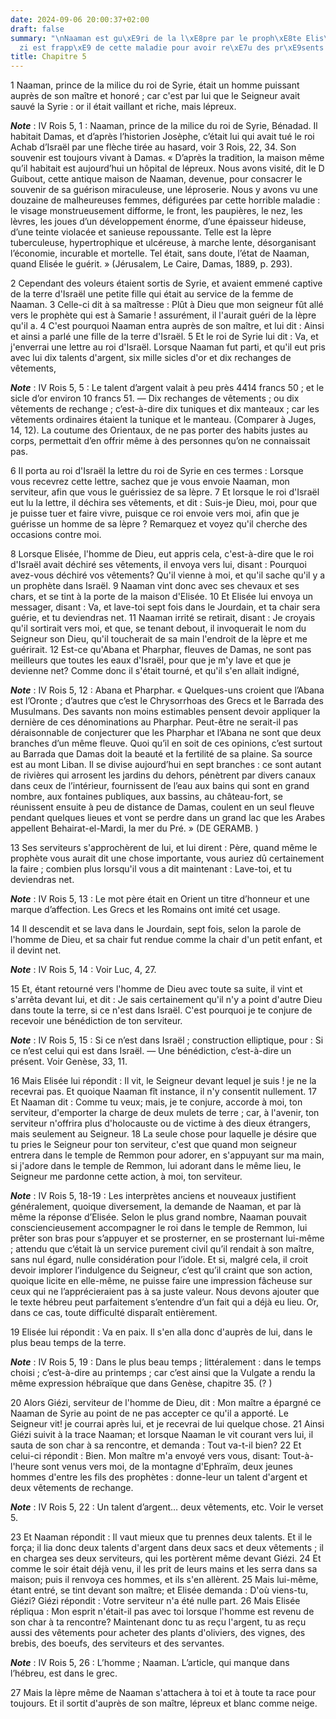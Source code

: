 ```yaml
---
date: 2024-09-06 20:00:37+02:00
draft: false
summary: "\nNaaman est gu\xE9ri de la l\xE8pre par le proph\xE8te Elis\xE9e.\nGi\xE9\
  zi est frapp\xE9 de cette maladie pour avoir re\xE7u des pr\xE9sents de Naaman.\n"
title: Chapitre 5
---
```





1 Naaman, prince de la milice du roi de Syrie, était un homme puissant auprès de son maître et honoré ; car c'est par lui que le Seigneur avait sauvé la Syrie : or il était vaillant et riche, mais lépreux.

***Note*** :  IV Rois 5, 1 : Naaman, prince de la milice du roi de Syrie, Bénadad. Il habitait Damas, et d’après l’historien Josèphe, c’était lui qui avait tué le roi Achab d’Israël par une flèche tirée au hasard, voir 3 Rois, 22, 34. Son souvenir est toujours vivant à Damas. « D’après la tradition, la maison même qu’il habitait est aujourd’hui un hôpital de lépreux. Nous avons visité, dit le D Guibout, cette antique maison de Naaman, devenue, pour consacrer le souvenir de sa guérison miraculeuse, une léproserie. Nous y avons vu une douzaine de malheureuses femmes, défigurées par cette horrible maladie : le visage monstrueusement difforme, le front, les paupières, le nez, les lèvres, les joues d’un développement énorme, d’une épaisseur hideuse, d’une teinte violacée et sanieuse repoussante. Telle est la lèpre tuberculeuse, hypertrophique et ulcéreuse, à marche lente, désorganisant l’économie, incurable et mortelle. Tel était, sans doute, l’état de Naaman, quand Elisée le guérit. » (Jérusalem, Le Caire, Damas, 1889, p.
293).

2 Cependant des voleurs étaient sortis de Syrie, et avaient emmené captive de la terre d'Israël une petite fille qui était au service de la femme de Naaman. 3 Celle-ci dit à sa maîtresse : Plût à Dieu que mon seigneur fût allé vers le prophète qui est à Samarie ! assurément, il l'aurait guéri de la lèpre qu'il a. 4 C'est pourquoi Naaman entra auprès de son maître, et lui dit : Ainsi et ainsi a parlé une fille de la terre d'Israël. 5 Et le roi de Syrie lui dit : Va, et j'enverrai une lettre au roi d'Israël. Lorsque Naaman fut parti, et qu'il eut pris avec lui dix talents d'argent, six mille sicles d'or et dix rechanges de vêtements,

***Note*** :  IV Rois 5, 5 : Le talent d’argent valait à peu près 4414 francs 50 ; et le sicle d’or environ 10 francs 51. ― Dix rechanges de vêtements ; ou dix vêtements de rechange ; c’est-à-dire dix tuniques et dix manteaux ; car les vêtements ordinaires étaient la tunique et le manteau. (Comparer à Juges, 14, 12). La coutume des Orientaux, de ne pas porter des habits justes au corps, permettait d’en offrir même à des personnes qu’on ne connaissait pas.

6 Il porta au roi d'Israël la lettre du roi de Syrie en ces termes : Lorsque vous recevrez cette lettre, sachez que je vous envoie Naaman, mon serviteur, afin que vous le guérissiez de sa lèpre. 7 Et lorsque le roi d'Israël eut lu la lettre, il déchira ses vêtements, et dit : Suis-je Dieu, moi, pour que je puisse tuer et faire vivre, puisque ce roi envoie vers moi, afin que je guérisse un homme de sa lèpre ? Remarquez et voyez qu'il cherche des occasions contre moi.


8 Lorsque Elisée, l'homme de Dieu, eut appris cela, c'est-à-dire que le roi d'Israël avait déchiré ses vêtements, il envoya vers lui, disant : Pourquoi avez-vous déchiré vos vêtements? Qu'il vienne à moi, et qu'il sache qu'il y a un prophète dans Israël. 9 Naaman vint donc avec ses chevaux et ses chars, et se tint à la porte de la maison d'Elisée. 10 Et Elisée lui envoya un messager, disant : Va, et lave-toi sept fois dans le Jourdain, et ta chair sera guérie, et tu deviendras net. 11 Naaman irrité se retirait, disant : Je croyais qu'il sortirait vers moi, et que, se tenant debout, il invoquerait le nom du Seigneur son Dieu, qu'il toucherait de sa main l'endroit de la lèpre et me guérirait. 12 Est-ce qu'Abana et Pharphar, fleuves de Damas, ne sont pas meilleurs que toutes les eaux d'Israël, pour que je m'y lave et que je devienne net? Comme donc il s'était tourné, et qu'il s'en allait indigné,

***Note*** :  IV Rois 5, 12 : Abana et Pharphar. « Quelques-uns croient que l’Abana est l’Oronte ; d’autres que c’est le Chrysorrhoas des Grecs et le Barrada des Musulmans. Des savants non moins estimables pensent devoir appliquer la dernière de ces dénominations au Pharphar. Peut-être ne serait-il pas déraisonnable de conjecturer que les Pharphar et l’Abana ne sont que deux branches d’un même fleuve. Quoi qu’il en soit de ces opinions, c’est surtout au Barrada que Damas doit la beauté et la fertilité de sa plaine. Sa source est au mont Liban. Il se divise aujourd’hui en sept branches : ce sont autant de rivières qui arrosent les jardins du dehors, pénètrent par divers canaux dans ceux de l’intérieur, fournissent de l’eau aux bains qui sont en grand nombre, aux fontaines publiques, aux bassins, au château-fort, se réunissent ensuite à peu de distance de Damas, coulent en un seul fleuve pendant quelques lieues et vont se perdre dans un grand lac que les Arabes appellent Behairat-el-Mardi, la mer du Pré. » (DE GERAMB. )

13 Ses serviteurs s'approchèrent de lui, et lui dirent : Père, quand même le prophète vous aurait dit une chose importante, vous auriez dû certainement la faire ; combien plus lorsqu'il vous a dit maintenant : Lave-toi, et tu deviendras net.

***Note*** :  IV Rois 5, 13 : Le mot père était en Orient un titre d’honneur et une marque d’affection. Les Grecs et les Romains ont imité cet usage.

14 Il descendit et se lava dans le Jourdain, sept fois, selon la parole de l'homme de Dieu, et sa chair fut rendue comme la chair d'un petit enfant, et il devint net.

***Note*** :  IV Rois 5, 14 : Voir Luc, 4, 27.


15 Et, étant retourné vers l'homme de Dieu avec toute sa suite, il vint et s'arrêta devant lui, et dit : Je sais certainement qu'il n'y a point d'autre Dieu dans toute la terre, si ce n'est dans Israël. C'est pourquoi je te conjure de recevoir une bénédiction de ton serviteur.

***Note*** :  IV Rois 5, 15 : Si ce n’est dans Israël ; construction elliptique, pour : Si ce n’est celui qui est dans Israël. ― Une bénédiction, c’est-à-dire un présent. Voir Genèse, 33, 11.

16 Mais Elisée lui répondit : Il vit, le Seigneur devant lequel je suis ! je ne la recevrai pas. Et quoique Naaman fît instance, il n'y consentit nullement. 17 Et Naaman dit : Comme tu veux; mais, je te conjure, accorde à moi, ton serviteur, d'emporter la charge de deux mulets de terre ; car, à l'avenir, ton serviteur n'offrira plus d'holocauste ou de victime à des dieux étrangers, mais seulement au Seigneur. 18 La seule chose pour laquelle je désire que tu pries le Seigneur pour ton serviteur, c'est que quand mon seigneur entrera dans le temple de Remmon pour adorer, en s'appuyant sur ma main, si j'adore dans le temple de Remmon, lui adorant dans le même lieu, le Seigneur me pardonne cette action, à moi, ton serviteur.

***Note*** :  IV Rois 5, 18-19 : Les interprètes anciens et nouveaux justifient généralement, quoique diversement, la demande de Naaman, et par là même la réponse d’Elisée. Selon le plus grand nombre, Naaman pouvait consciencieusement accompagner le roi dans le temple de Remmon, lui prêter son bras pour s’appuyer et se prosterner, en se prosternant lui-même ; attendu que c’était là un service purement civil qu’il rendait à son maître, sans nul égard, nulle considération pour l’idole. Et si, malgré cela, il croit devoir implorer l’indulgence du Seigneur, c’est qu’il craint que son action, quoique licite en elle-même, ne puisse faire une impression fâcheuse sur ceux qui ne l’apprécieraient pas à sa juste valeur. Nous devons ajouter que le texte hébreu peut parfaitement s’entendre d’un fait qui a déjà eu lieu. Or, dans ce cas, toute difficulté disparaît entièrement.

19 Elisée lui répondit : Va en paix. Il s'en alla donc d'auprès de lui, dans le plus beau temps de la terre.

***Note*** :  IV Rois 5, 19 : Dans le plus beau temps ; littéralement : dans le temps choisi ; c’est-à-dire au printemps ; car c’est ainsi que la Vulgate a rendu la même expression hébraïque que dans Genèse, chapitre 35. (? )


20 Alors Giézi, serviteur de l'homme de Dieu, dit : Mon maître a épargné ce Naaman de Syrie au point de ne pas accepter ce qu'il a apporté. Le Seigneur vit! je courrai après lui, et je recevrai de lui quelque chose. 21 Ainsi Giézi suivit à la trace Naaman; et lorsque Naaman le vit courant vers lui, il sauta de son char à sa rencontre, et demanda : Tout va-t-il bien? 22 Et celui-ci répondit : Bien. Mon maître m'a envoyé vers vous, disant: Tout-à-l'heure sont venus vers moi, de la montagne d'Ephraïm, deux jeunes hommes d'entre les fils des prophètes : donne-leur un talent d'argent et deux vêtements de rechange.

***Note*** :  IV Rois 5, 22 : Un talent d’argent… deux vêtements, etc. Voir le verset 5.

23 Et Naaman répondit : Il vaut mieux que tu prennes deux talents. Et il le força; il lia donc deux talents d'argent dans deux sacs et deux vêtements ; il en chargea ses deux serviteurs, qui les portèrent même devant Giézi. 24 Et comme le soir était déjà venu, il les prit de leurs mains et les serra dans sa maison; puis il renvoya ces hommes, et ils s'en allèrent. 25 Mais lui-même, étant entré, se tint devant son maître; et Elisée demanda : D'où viens-tu, Giézi? Giézi répondit : Votre serviteur n'a été nulle part. 26 Mais Elisée répliqua : Mon esprit n'était-il pas avec toi lorsque l'homme est revenu de son char à ta rencontre? Maintenant donc tu as reçu l'argent, tu as reçu aussi des vêtements pour acheter des plants d'oliviers, des vignes, des brebis, des boeufs, des serviteurs et des servantes.

***Note*** :  IV Rois 5, 26 : L’homme ; Naaman. L’article, qui manque dans l’hébreu, est dans le grec.

27 Mais la lèpre même de Naaman s'attachera à toi et à toute ta race pour toujours. Et il sortit d'auprès de son maître, lépreux et blanc comme neige.

